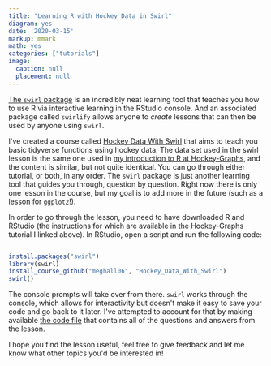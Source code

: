 ```yaml
---
title: "Learning R with Hockey Data in Swirl"
diagram: yes
date: '2020-03-15'
markup: mmark
math: yes
categories: ["tutorials"]
image:
  caption: null
  placement: null
---
```


<a href="https://swirlstats.com/" target="_blank">The `swirl` package</a> is an incredibly neat learning tool that teaches you how to use R via interactive learning in the RStudio console. And an associated package called `swirlify` allows anyone to *create* lessons that can then be used by anyone using `swirl`.

I've created a course called <a href="https://github.com/meghall06/Hockey_Data_With_Swirl" target="_blank">Hockey Data With Swirl</a> that aims to teach you basic tidyverse functions using hockey data. The data set used in the swirl lesson is the same one used in <a href="https://hockey-graphs.com/2019/12/11/an-introduction-to-r-with-hockey-data/" target="_blank">my introduction to R at Hockey-Graphs</a>, and the content is similar, but not quite identical. You can go through either tutorial, or both, in any order. The `swirl` package is just another learning tool that guides you through, question by question. Right now there is only one lesson in the course, but my goal is to add more in the future (such as a lesson for `ggplot2`!).

In order to go through the lesson, you need to have downloaded R and RStudio (the instructions for which are available in the Hockey-Graphs tutorial I linked above). In RStudio, open a script and run the following code:

```r

install.packages("swirl")
library(swirl)
install_course_github("meghall06", "Hockey_Data_With_Swirl")
swirl()

```

The console prompts will take over from there. `swirl` works through the console, which allows for interactivity but doesn't make it easy to save your code and go back to it later. I've attempted to account for that by making available <a href="https://github.com/meghall06/Hockey_Data_With_Swirl/blob/master/swirl_lesson_one.R" target="_blank">the code file</a> that contains all of the questions and answers from the lesson.

I hope you find the lesson useful, feel free to give feedback and let me know what other topics you'd be interested in!